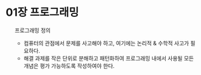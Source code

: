 <h1>01장 프로그래밍</h1>
<ol>
   프로그래밍 정의
   <ul>
    <li>컴퓨터의 관점에서 문제를 사고해야 하고, 여기에는 논리적 & 수학적 사고가 필요하다.</li>
    <li>해결 과제를 작은 단위로 분해하고 패턴화하여 프로그래밍 내에서 사용될 모든 개념은 평가 가능하도록 작성하여야 한다.</li>
   </ul>
</ol>